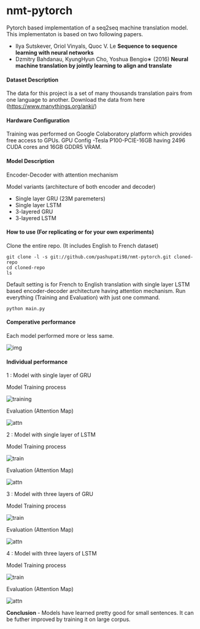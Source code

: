 # nmt-pytorch
Pytorch based implementation of a seq2seq machine translation model. This implementaton is based on two following papers.
- Ilya Sutskever, Oriol Vinyals, Quoc V. Le **Sequence to sequence learning with neural networks**
- Dzmitry Bahdanau, KyungHyun Cho, Yoshua Bengio∗ (2016) **Neural machine translation by jointly learning to align and translate** 

#### Dataset Description

The data for this project is a set of many thousands translation pairs from one language to another. 
Download the data from here (https://www.manythings.org/anki/)

#### Hardware Configuration

Training was performed on Google Colaboratory platform which provides free access to GPUs. 
GPU Config -Tesla P100-PCIE-16GB having 2496 CUDA cores and 16GB GDDR5 VRAM.

#### Model Description

Encoder-Decoder with attention mechanism
 
 Model variants (architecture of both encoder and decoder)
 - Single layer GRU (23M paremeters)
 - Single layer LSTM
 - 3-layered GRU
 - 3-layered LSTM
 
 #### How to use (For replicating or for your own experiments)
 
Clone the entire repo. (It includes English to French dataset)
```
git clone -l -s git://github.com/pashupati98/nmt-pytorch.git cloned-repo
cd cloned-repo
ls
```
Default setting is for French to English translation with single layer LSTM based encoder-decoder architecture having attention mechanism. Run everything (Training and Evaluation) with just one command.
```
python main.py
```

 #### Comperative performance 
 Each model performed more or less same.
 
 ![img](save/images/comp.png)
 
 #### Individual performance
 1 : Model with single layer of GRU
 
 Model Training process
 
 
 ![training](save/images/g1.png)
 
 Evaluation (Attention Map)
 
 
 ![attn](save/images/attention_7.png)
 
 2 : Model with single layer of LSTM
 
 Model Training process
 
 
 ![train](save/images/l1.png)
 
 
 Evaluation (Attention Map)
 
 
 ![attn](save/images/attention_58.png)
 
 3 : Model with three layers of GRU
 
 Model Training process
 
 
 ![train](save/images/g3.png)
 
 
 Evaluation (Attention Map)
 
 
 ![attn](save/images/attention_70.png)
 
 
 4 : Model with three layers of LSTM
 
 Model Training process
 
 
 ![train](save/images/l3.png)
 
 
 Evaluation (Attention Map)
 
 
 ![attn](save/images/attention_100.png)
 
 
 
**Conclusion** - Models have learned pretty good for small sentences. It can be futher improved by training it on large corpus. 